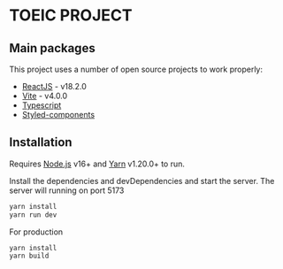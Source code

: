 # TOEIC PROJECT


## Main packages

This project uses a number of open source projects to work properly:

- [ReactJS] - v18.2.0
- [Vite] - v4.0.0
- [Typescript] 
- [Styled-components]

## Installation

Requires [Node.js] v16+ and [Yarn] v1.20.0+ to run.

Install the dependencies and devDependencies and start the server. The server will running on port 5173

```sh
yarn install
yarn run dev
```

For production

```sh
yarn install
yarn build
```

[ReactJS]: <https://github.com/joemccann/dillinger>
[Typescript]: <https://www.typescriptlang.org/>
[Node.js]: <https://nodejs.org/>
[Yarn]: <https://yarnpkg.com/>
[Vite]: <https://vitejs.dev/>
[Styled-components]: <https://styled-components.com/>

